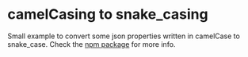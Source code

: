 # camelCasing to snake_casing

Small example to convert some json properties written in camelCase to snake_case.
Check the [npm package](https://www.npmjs.com/package/snakecase-keys) for more info.

